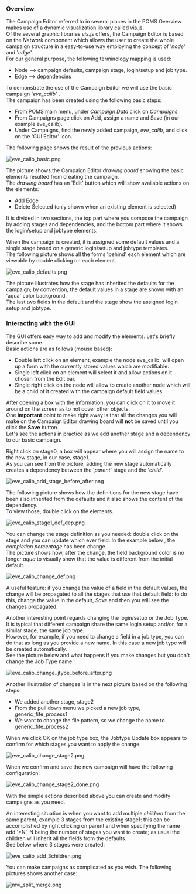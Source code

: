 ### Overview

The Campaign Editor referred to in several places in the POMS Overview makes use of a dynamic visualization library called [vis.js](http://visjs.org/).  
Of the several graphic libraries _vis.js_ offers, the Campaign Editor is based on the _Network_ component which allows the user to create the whole campaign structure in a easy-to-use way employing the concept of '_node_' and '_edge_'.  
For our general purpose, the following terminology mapping is used:

* Node --> campaign defaults, campaign stage, login/setup and job type.
* Edge --> dependencies

To demonstrate the use of the Campaign Editor we will use the basic campaign '_eve_calib_' .  
The campaign has been created using the following basic steps:

* From POMS main menu, under _Campaign Data_ click on _Campaigns_
* From Campaigns page click on Add, assign a name and Save (in our example eve_calib).
* Under Campaigns, find the newly added campaign, _eve_calib_, and click on the 'GUI Editor' icon.

The following page shows the result of the previous actions:

![eve_calib_basic.png](/docs/images/eve_calib_basic.png)

The picture shows the Campaign Editor _drawing board_ showing the basic elements resulted from creating the campaign.  
The _drawing board_ has an 'Edit' button which will show available actions on the elements:

* Add Edge
* Delete Selected (only shown when an existing element is selected)

It is divided in two sections, the top part where you compose the campaign by adding stages and dependencies, and the bottom part where it shows the login/setup and jobtype elements.

When the campaign is created, it is assigned some default values and a single stage based on a generic login/setup and jobtype templates.  
The following picture shows all the forms 'behind' each element which are viewable by double clicking on each element.

![eve_calib_defaults.png](/docs/images/eve_calib_defaults.png)

The picture illustrates how the stage has inherited the defaults for the campaign; by convention, the default values in a stage are shown with an 'aqua' color background.  
The last two fields in the default and the stage show the assigned login setup and jobtype.

### Interacting with the GUI

The GUI offers easy way to add and modify the elements. Let's briefly describe some.  
Basic actions are as follows (mouse based):

* Double left click on an element, example the node eve_calib, will open up a form with the currently stored values which are modifiable.
* Single left click on an element will select it and allow actions on it chosen from the Edit bar.
* Single right click on the node will allow to create another node which will be a child of it created with the campaign default field values.

After opening a box with the information, you can click on it to move it around on the screen as to not cover other objects.  
One **important** point to make right away is that all the changes you will make on the Campaign Editor drawing board will **not** be saved until you click the **Save** button.  
Let's see the actions in practice as we add another stage and a dependency to our basic campaign.

Right click on stage0, a box will appear where you will assign the name to the new stage, in our case, stage1.  
As you can see from the picture, adding the new stage automatically creates a dependency between the '_parent_' stage and the '_child_'.

![eve_calib_add_stage_before_after.png](/docs/images/eve_calib_add_stage_before_after.png)

The following picture shows how the definitions for the new stage have been also inherited from the defaults and it also shows the content of the dependency.  
To view those, double click on the elements.

![eve_calib_stage1_def_dep.png](/docs/images/eve_calib_stage1_def_dep.png)

You can change the stage definition as you needed: double click on the stage and you can update which ever field. In the example below , the _completion percentage_ has been change.  
The picture shows how, after the change, the field background color is no longer _aqua_ to visually show that the value is different from the initial default.

![eve_calib_change_def.png](/docs/images/eve_calib_change_def.png)

A useful feature: if you change the value of a field in the default values, the change will be propagated to all the stages that use that default field: to do this, change the value in the default, _Save_ and then you will see the changes propagated.

Another interesting point regards changing the login/setup or the Job Type. It is typical that different campaign share the same login setup and/or, for a similar stage, the same job type.  
However, for example, if you need to change a field in a job type, you can do that as long as you provide a new name. In this case a new job type will be created automatically.  
See the picture below and what happens if you make changes but you don't change the Job Type name:

![eve_calib_change_jtype_before_after.png](/docs/images/eve_calib_change_jtype_before_after.png)

Another illustration of changes is in the next picture based on the following steps:

* We added another stage, stage2
* From the pull down menu we picked a new job type, generic_fife_process1
* We want to change the file pattern, so we change the name to generic_fife_process2

When we click OK on the job type box, the Jobtype Update box appears to confirm for which stages you want to apply the change.

![eve_calib_change_stage2.png](/docs/images/eve_calib_change_stage2.png)

When we confirm and save the new campaign will have the following configuration:

![eve_calib_change_stage2_done.png](/docs/images/eve_calib_change_stage2_done.png)

With the simple actions described above you can create and modify campaigns as you need.

An interesting situation is when you want to add multiple _children_ from the same parent, example 3 stages from the existing stage1: this can be accomplished by right clicking on parent and when specifying the name add '*N', N being the number of stages you want to create; as usual the children will inherit all the fields from the defaults.  
See below where 3 stages were created:

![eve_calib_add_3children.png](/docs/images/eve_calib_add_3children.png)

You can make campaigns as complicated as you wish. The following pictures shows another case:

![mvi_split_merge.png](/docs/images/mvi_split_merge.png)

